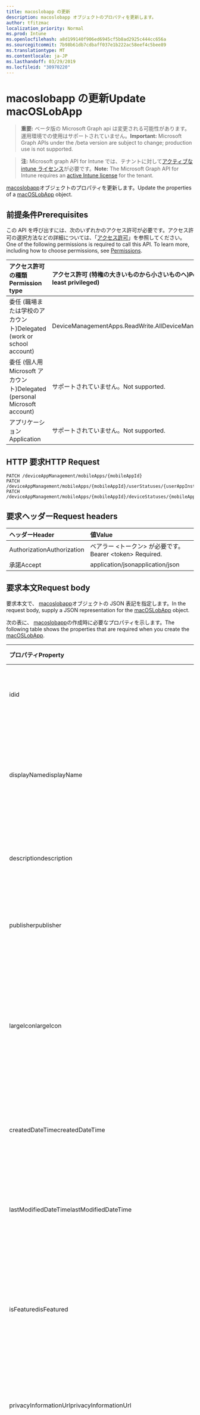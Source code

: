 ```yaml
---
title: macoslobapp の更新
description: macoslobapp オブジェクトのプロパティを更新します。
author: tfitzmac
localization_priority: Normal
ms.prod: Intune
ms.openlocfilehash: a8d199140f906ed6945cf5b8ad2925c444cc656a
ms.sourcegitcommit: 7b98b61db7cdbaff037e1b222ac58eef4c5bee89
ms.translationtype: MT
ms.contentlocale: ja-JP
ms.lasthandoff: 03/29/2019
ms.locfileid: "30970220"
---
```

# <a name="update-macoslobapp"></a><span data-ttu-id="51eb5-103">macoslobapp の更新</span><span class="sxs-lookup"><span data-stu-id="51eb5-103">Update macOSLobApp</span></span>

> <span data-ttu-id="51eb5-104">**重要:** ベータ版の Microsoft Graph api は変更される可能性があります。運用環境での使用はサポートされていません。</span><span class="sxs-lookup"><span data-stu-id="51eb5-104">**Important:** Microsoft Graph APIs under the /beta version are subject to change; production use is not supported.</span></span>

> <span data-ttu-id="51eb5-105">**注:** Microsoft graph API for Intune では、テナントに対して[アクティブな intune ライセンス](https://go.microsoft.com/fwlink/?linkid=839381)が必要です。</span><span class="sxs-lookup"><span data-stu-id="51eb5-105">**Note:** The Microsoft Graph API for Intune requires an [active Intune license](https://go.microsoft.com/fwlink/?linkid=839381) for the tenant.</span></span>

<span data-ttu-id="51eb5-106">[macoslobapp](../resources/intune-apps-macoslobapp.md)オブジェクトのプロパティを更新します。</span><span class="sxs-lookup"><span data-stu-id="51eb5-106">Update the properties of a [macOSLobApp](../resources/intune-apps-macoslobapp.md) object.</span></span>

## <a name="prerequisites"></a><span data-ttu-id="51eb5-107">前提条件</span><span class="sxs-lookup"><span data-stu-id="51eb5-107">Prerequisites</span></span>
<span data-ttu-id="51eb5-p101">この API を呼び出すには、次のいずれかのアクセス許可が必要です。アクセス許可の選択方法などの詳細については、「[アクセス許可](/graph/permissions-reference)」を参照してください。</span><span class="sxs-lookup"><span data-stu-id="51eb5-p101">One of the following permissions is required to call this API. To learn more, including how to choose permissions, see [Permissions](/graph/permissions-reference).</span></span>

|<span data-ttu-id="51eb5-110">アクセス許可の種類</span><span class="sxs-lookup"><span data-stu-id="51eb5-110">Permission type</span></span>|<span data-ttu-id="51eb5-111">アクセス許可 (特権の大きいものから小さいものへ)</span><span class="sxs-lookup"><span data-stu-id="51eb5-111">Permissions (from most to least privileged)</span></span>|
|:---|:---|
|<span data-ttu-id="51eb5-112">委任 (職場または学校のアカウント)</span><span class="sxs-lookup"><span data-stu-id="51eb5-112">Delegated (work or school account)</span></span>|<span data-ttu-id="51eb5-113">DeviceManagementApps.ReadWrite.All</span><span class="sxs-lookup"><span data-stu-id="51eb5-113">DeviceManagementApps.ReadWrite.All</span></span>|
|<span data-ttu-id="51eb5-114">委任 (個人用 Microsoft アカウント)</span><span class="sxs-lookup"><span data-stu-id="51eb5-114">Delegated (personal Microsoft account)</span></span>|<span data-ttu-id="51eb5-115">サポートされていません。</span><span class="sxs-lookup"><span data-stu-id="51eb5-115">Not supported.</span></span>|
|<span data-ttu-id="51eb5-116">アプリケーション</span><span class="sxs-lookup"><span data-stu-id="51eb5-116">Application</span></span>|<span data-ttu-id="51eb5-117">サポートされていません。</span><span class="sxs-lookup"><span data-stu-id="51eb5-117">Not supported.</span></span>|

## <a name="http-request"></a><span data-ttu-id="51eb5-118">HTTP 要求</span><span class="sxs-lookup"><span data-stu-id="51eb5-118">HTTP Request</span></span>
<!-- {
  "blockType": "ignored"
}
-->
``` http
PATCH /deviceAppManagement/mobileApps/{mobileAppId}
PATCH /deviceAppManagement/mobileApps/{mobileAppId}/userStatuses/{userAppInstallStatusId}/app
PATCH /deviceAppManagement/mobileApps/{mobileAppId}/deviceStatuses/{mobileAppInstallStatusId}/app
```

## <a name="request-headers"></a><span data-ttu-id="51eb5-119">要求ヘッダー</span><span class="sxs-lookup"><span data-stu-id="51eb5-119">Request headers</span></span>
|<span data-ttu-id="51eb5-120">ヘッダー</span><span class="sxs-lookup"><span data-stu-id="51eb5-120">Header</span></span>|<span data-ttu-id="51eb5-121">値</span><span class="sxs-lookup"><span data-stu-id="51eb5-121">Value</span></span>|
|:---|:---|
|<span data-ttu-id="51eb5-122">Authorization</span><span class="sxs-lookup"><span data-stu-id="51eb5-122">Authorization</span></span>|<span data-ttu-id="51eb5-123">ベアラー &lt;トークン&gt; が必要です。</span><span class="sxs-lookup"><span data-stu-id="51eb5-123">Bearer &lt;token&gt; Required.</span></span>|
|<span data-ttu-id="51eb5-124">承諾</span><span class="sxs-lookup"><span data-stu-id="51eb5-124">Accept</span></span>|<span data-ttu-id="51eb5-125">application/json</span><span class="sxs-lookup"><span data-stu-id="51eb5-125">application/json</span></span>|

## <a name="request-body"></a><span data-ttu-id="51eb5-126">要求本文</span><span class="sxs-lookup"><span data-stu-id="51eb5-126">Request body</span></span>
<span data-ttu-id="51eb5-127">要求本文で、 [macoslobapp](../resources/intune-apps-macoslobapp.md)オブジェクトの JSON 表記を指定します。</span><span class="sxs-lookup"><span data-stu-id="51eb5-127">In the request body, supply a JSON representation for the [macOSLobApp](../resources/intune-apps-macoslobapp.md) object.</span></span>

<span data-ttu-id="51eb5-128">次の表に、 [macoslobapp](../resources/intune-apps-macoslobapp.md)の作成時に必要なプロパティを示します。</span><span class="sxs-lookup"><span data-stu-id="51eb5-128">The following table shows the properties that are required when you create the [macOSLobApp](../resources/intune-apps-macoslobapp.md).</span></span>

|<span data-ttu-id="51eb5-129">プロパティ</span><span class="sxs-lookup"><span data-stu-id="51eb5-129">Property</span></span>|<span data-ttu-id="51eb5-130">型</span><span class="sxs-lookup"><span data-stu-id="51eb5-130">Type</span></span>|<span data-ttu-id="51eb5-131">説明</span><span class="sxs-lookup"><span data-stu-id="51eb5-131">Description</span></span>|
|:---|:---|:---|
|<span data-ttu-id="51eb5-132">id</span><span class="sxs-lookup"><span data-stu-id="51eb5-132">id</span></span>|<span data-ttu-id="51eb5-133">文字列型 (String)</span><span class="sxs-lookup"><span data-stu-id="51eb5-133">String</span></span>|<span data-ttu-id="51eb5-134">エンティティのキー。</span><span class="sxs-lookup"><span data-stu-id="51eb5-134">Key of the entity.</span></span> <span data-ttu-id="51eb5-135">[mobileApp](../resources/intune-apps-mobileapp.md) から継承します</span><span class="sxs-lookup"><span data-stu-id="51eb5-135">Inherited from [mobileApp](../resources/intune-apps-mobileapp.md)</span></span>|
|<span data-ttu-id="51eb5-136">displayName</span><span class="sxs-lookup"><span data-stu-id="51eb5-136">displayName</span></span>|<span data-ttu-id="51eb5-137">String</span><span class="sxs-lookup"><span data-stu-id="51eb5-137">String</span></span>|<span data-ttu-id="51eb5-138">管理者が提供またはインポートしたアプリのタイトル。</span><span class="sxs-lookup"><span data-stu-id="51eb5-138">The admin provided or imported title of the app.</span></span> <span data-ttu-id="51eb5-139">[mobileApp](../resources/intune-apps-mobileapp.md) から継承します</span><span class="sxs-lookup"><span data-stu-id="51eb5-139">Inherited from [mobileApp](../resources/intune-apps-mobileapp.md)</span></span>|
|<span data-ttu-id="51eb5-140">description</span><span class="sxs-lookup"><span data-stu-id="51eb5-140">description</span></span>|<span data-ttu-id="51eb5-141">String</span><span class="sxs-lookup"><span data-stu-id="51eb5-141">String</span></span>|<span data-ttu-id="51eb5-142">アプリの説明。</span><span class="sxs-lookup"><span data-stu-id="51eb5-142">The description of the app.</span></span> <span data-ttu-id="51eb5-143">[mobileApp](../resources/intune-apps-mobileapp.md) から継承します</span><span class="sxs-lookup"><span data-stu-id="51eb5-143">Inherited from [mobileApp](../resources/intune-apps-mobileapp.md)</span></span>|
|<span data-ttu-id="51eb5-144">publisher</span><span class="sxs-lookup"><span data-stu-id="51eb5-144">publisher</span></span>|<span data-ttu-id="51eb5-145">String</span><span class="sxs-lookup"><span data-stu-id="51eb5-145">String</span></span>|<span data-ttu-id="51eb5-146">アプリの発行元。</span><span class="sxs-lookup"><span data-stu-id="51eb5-146">The publisher of the app.</span></span> <span data-ttu-id="51eb5-147">[mobileApp](../resources/intune-apps-mobileapp.md) から継承します</span><span class="sxs-lookup"><span data-stu-id="51eb5-147">Inherited from [mobileApp](../resources/intune-apps-mobileapp.md)</span></span>|
|<span data-ttu-id="51eb5-148">largeIcon</span><span class="sxs-lookup"><span data-stu-id="51eb5-148">largeIcon</span></span>|[<span data-ttu-id="51eb5-149">mimeContent</span><span class="sxs-lookup"><span data-stu-id="51eb5-149">mimeContent</span></span>](../resources/intune-shared-mimecontent.md)|<span data-ttu-id="51eb5-150">アプリの詳細に表示され、アイコンのアップロードに使用される大きいアイコン。</span><span class="sxs-lookup"><span data-stu-id="51eb5-150">The large icon, to be displayed in the app details and used for upload of the icon.</span></span> <span data-ttu-id="51eb5-151">[mobileApp](../resources/intune-apps-mobileapp.md) から継承します</span><span class="sxs-lookup"><span data-stu-id="51eb5-151">Inherited from [mobileApp](../resources/intune-apps-mobileapp.md)</span></span>|
|<span data-ttu-id="51eb5-152">createdDateTime</span><span class="sxs-lookup"><span data-stu-id="51eb5-152">createdDateTime</span></span>|<span data-ttu-id="51eb5-153">DateTimeOffset</span><span class="sxs-lookup"><span data-stu-id="51eb5-153">DateTimeOffset</span></span>|<span data-ttu-id="51eb5-154">アプリが作成された日時。</span><span class="sxs-lookup"><span data-stu-id="51eb5-154">The date and time the app was created.</span></span> <span data-ttu-id="51eb5-155">[mobileApp](../resources/intune-apps-mobileapp.md) から継承します</span><span class="sxs-lookup"><span data-stu-id="51eb5-155">Inherited from [mobileApp](../resources/intune-apps-mobileapp.md)</span></span>|
|<span data-ttu-id="51eb5-156">lastModifiedDateTime</span><span class="sxs-lookup"><span data-stu-id="51eb5-156">lastModifiedDateTime</span></span>|<span data-ttu-id="51eb5-157">DateTimeOffset</span><span class="sxs-lookup"><span data-stu-id="51eb5-157">DateTimeOffset</span></span>|<span data-ttu-id="51eb5-158">アプリが最後に変更された日時。</span><span class="sxs-lookup"><span data-stu-id="51eb5-158">The date and time the app was last modified.</span></span> <span data-ttu-id="51eb5-159">[mobileApp](../resources/intune-apps-mobileapp.md) から継承します</span><span class="sxs-lookup"><span data-stu-id="51eb5-159">Inherited from [mobileApp](../resources/intune-apps-mobileapp.md)</span></span>|
|<span data-ttu-id="51eb5-160">isFeatured</span><span class="sxs-lookup"><span data-stu-id="51eb5-160">isFeatured</span></span>|<span data-ttu-id="51eb5-161">Boolean</span><span class="sxs-lookup"><span data-stu-id="51eb5-161">Boolean</span></span>|<span data-ttu-id="51eb5-162">アプリが管理者のおすすめとしてマークされたかどうかを示す値。[mobileApp](../resources/intune-apps-mobileapp.md) から継承します</span><span class="sxs-lookup"><span data-stu-id="51eb5-162">The value indicating whether the app is marked as featured by the admin. Inherited from [mobileApp](../resources/intune-apps-mobileapp.md)</span></span>|
|<span data-ttu-id="51eb5-163">privacyInformationUrl</span><span class="sxs-lookup"><span data-stu-id="51eb5-163">privacyInformationUrl</span></span>|<span data-ttu-id="51eb5-164">String</span><span class="sxs-lookup"><span data-stu-id="51eb5-164">String</span></span>|<span data-ttu-id="51eb5-165">プライバシーに関する声明の URL。</span><span class="sxs-lookup"><span data-stu-id="51eb5-165">The privacy statement Url.</span></span> <span data-ttu-id="51eb5-166">[mobileApp](../resources/intune-apps-mobileapp.md) から継承します</span><span class="sxs-lookup"><span data-stu-id="51eb5-166">Inherited from [mobileApp](../resources/intune-apps-mobileapp.md)</span></span>|
|<span data-ttu-id="51eb5-167">informationUrl</span><span class="sxs-lookup"><span data-stu-id="51eb5-167">informationUrl</span></span>|<span data-ttu-id="51eb5-168">String</span><span class="sxs-lookup"><span data-stu-id="51eb5-168">String</span></span>|<span data-ttu-id="51eb5-169">詳細情報の URL。</span><span class="sxs-lookup"><span data-stu-id="51eb5-169">The more information Url.</span></span> <span data-ttu-id="51eb5-170">[mobileApp](../resources/intune-apps-mobileapp.md) から継承します</span><span class="sxs-lookup"><span data-stu-id="51eb5-170">Inherited from [mobileApp](../resources/intune-apps-mobileapp.md)</span></span>|
|<span data-ttu-id="51eb5-171">owner</span><span class="sxs-lookup"><span data-stu-id="51eb5-171">owner</span></span>|<span data-ttu-id="51eb5-172">String</span><span class="sxs-lookup"><span data-stu-id="51eb5-172">String</span></span>|<span data-ttu-id="51eb5-173">アプリの所有者。</span><span class="sxs-lookup"><span data-stu-id="51eb5-173">The owner of the app.</span></span> <span data-ttu-id="51eb5-174">[mobileApp](../resources/intune-apps-mobileapp.md) から継承します</span><span class="sxs-lookup"><span data-stu-id="51eb5-174">Inherited from [mobileApp](../resources/intune-apps-mobileapp.md)</span></span>|
|<span data-ttu-id="51eb5-175">developer</span><span class="sxs-lookup"><span data-stu-id="51eb5-175">developer</span></span>|<span data-ttu-id="51eb5-176">String</span><span class="sxs-lookup"><span data-stu-id="51eb5-176">String</span></span>|<span data-ttu-id="51eb5-177">アプリの開発者。</span><span class="sxs-lookup"><span data-stu-id="51eb5-177">The developer of the app.</span></span> <span data-ttu-id="51eb5-178">[mobileApp](../resources/intune-apps-mobileapp.md) から継承します</span><span class="sxs-lookup"><span data-stu-id="51eb5-178">Inherited from [mobileApp](../resources/intune-apps-mobileapp.md)</span></span>|
|<span data-ttu-id="51eb5-179">notes</span><span class="sxs-lookup"><span data-stu-id="51eb5-179">notes</span></span>|<span data-ttu-id="51eb5-180">String</span><span class="sxs-lookup"><span data-stu-id="51eb5-180">String</span></span>|<span data-ttu-id="51eb5-181">アプリ用のメモ。</span><span class="sxs-lookup"><span data-stu-id="51eb5-181">Notes for the app.</span></span> <span data-ttu-id="51eb5-182">[mobileApp](../resources/intune-apps-mobileapp.md) から継承します</span><span class="sxs-lookup"><span data-stu-id="51eb5-182">Inherited from [mobileApp](../resources/intune-apps-mobileapp.md)</span></span>|
|<span data-ttu-id="51eb5-183">uploadState</span><span class="sxs-lookup"><span data-stu-id="51eb5-183">uploadState</span></span>|<span data-ttu-id="51eb5-184">Int32</span><span class="sxs-lookup"><span data-stu-id="51eb5-184">Int32</span></span>|<span data-ttu-id="51eb5-185">アップロード状態。</span><span class="sxs-lookup"><span data-stu-id="51eb5-185">The upload state.</span></span> <span data-ttu-id="51eb5-186">[mobileApp](../resources/intune-apps-mobileapp.md) から継承します</span><span class="sxs-lookup"><span data-stu-id="51eb5-186">Inherited from [mobileApp](../resources/intune-apps-mobileapp.md)</span></span>|
|<span data-ttu-id="51eb5-187">publishingState</span><span class="sxs-lookup"><span data-stu-id="51eb5-187">publishingState</span></span>|[<span data-ttu-id="51eb5-188">mobileAppPublishingState</span><span class="sxs-lookup"><span data-stu-id="51eb5-188">mobileAppPublishingState</span></span>](../resources/intune-apps-mobileapppublishingstate.md)|<span data-ttu-id="51eb5-189">アプリの発行の状態。</span><span class="sxs-lookup"><span data-stu-id="51eb5-189">The publishing state for the app.</span></span> <span data-ttu-id="51eb5-190">アプリが発行されていない限り、アプリを割り当てることができません。</span><span class="sxs-lookup"><span data-stu-id="51eb5-190">The app cannot be assigned unless the app is published.</span></span> <span data-ttu-id="51eb5-191">[mobileApp](../resources/intune-apps-mobileapp.md)から継承されます。</span><span class="sxs-lookup"><span data-stu-id="51eb5-191">Inherited from [mobileApp](../resources/intune-apps-mobileapp.md).</span></span> <span data-ttu-id="51eb5-192">使用可能な値は、`notPublished`、`processing`、`published` です。</span><span class="sxs-lookup"><span data-stu-id="51eb5-192">Possible values are: `notPublished`, `processing`, `published`.</span></span>|
|<span data-ttu-id="51eb5-193">isAssigned</span><span class="sxs-lookup"><span data-stu-id="51eb5-193">isAssigned</span></span>|<span data-ttu-id="51eb5-194">Boolean</span><span class="sxs-lookup"><span data-stu-id="51eb5-194">Boolean</span></span>|<span data-ttu-id="51eb5-195">アプリが少なくとも1つのグループに割り当てられているかどうかを示す値。</span><span class="sxs-lookup"><span data-stu-id="51eb5-195">The value indicating whether the app is assigned to at least one group.</span></span> <span data-ttu-id="51eb5-196">[mobileApp](../resources/intune-apps-mobileapp.md) から継承します</span><span class="sxs-lookup"><span data-stu-id="51eb5-196">Inherited from [mobileApp](../resources/intune-apps-mobileapp.md)</span></span>|
|<span data-ttu-id="51eb5-197">roleScopeTagIds</span><span class="sxs-lookup"><span data-stu-id="51eb5-197">roleScopeTagIds</span></span>|<span data-ttu-id="51eb5-198">String collection</span><span class="sxs-lookup"><span data-stu-id="51eb5-198">String collection</span></span>|<span data-ttu-id="51eb5-199">このモバイルアプリの範囲タグ id のリスト。</span><span class="sxs-lookup"><span data-stu-id="51eb5-199">List of scope tag ids for this mobile app.</span></span> <span data-ttu-id="51eb5-200">[mobileApp](../resources/intune-apps-mobileapp.md) から継承します</span><span class="sxs-lookup"><span data-stu-id="51eb5-200">Inherited from [mobileApp](../resources/intune-apps-mobileapp.md)</span></span>|
|<span data-ttu-id="51eb5-201">committedContentVersion</span><span class="sxs-lookup"><span data-stu-id="51eb5-201">committedContentVersion</span></span>|<span data-ttu-id="51eb5-202">String</span><span class="sxs-lookup"><span data-stu-id="51eb5-202">String</span></span>|<span data-ttu-id="51eb5-203">内部にコミットされたコンテンツのバージョン。</span><span class="sxs-lookup"><span data-stu-id="51eb5-203">The internal committed content version.</span></span> <span data-ttu-id="51eb5-204">[mobileLobApp](../resources/intune-apps-mobilelobapp.md) から継承します</span><span class="sxs-lookup"><span data-stu-id="51eb5-204">Inherited from [mobileLobApp](../resources/intune-apps-mobilelobapp.md)</span></span>|
|<span data-ttu-id="51eb5-205">fileName</span><span class="sxs-lookup"><span data-stu-id="51eb5-205">fileName</span></span>|<span data-ttu-id="51eb5-206">String</span><span class="sxs-lookup"><span data-stu-id="51eb5-206">String</span></span>|<span data-ttu-id="51eb5-207">メインの LOB アプリケーションのファイル名。</span><span class="sxs-lookup"><span data-stu-id="51eb5-207">The name of the main Lob application file.</span></span> <span data-ttu-id="51eb5-208">[mobileLobApp](../resources/intune-apps-mobilelobapp.md) から継承します</span><span class="sxs-lookup"><span data-stu-id="51eb5-208">Inherited from [mobileLobApp](../resources/intune-apps-mobilelobapp.md)</span></span>|
|<span data-ttu-id="51eb5-209">size</span><span class="sxs-lookup"><span data-stu-id="51eb5-209">size</span></span>|<span data-ttu-id="51eb5-210">Int64</span><span class="sxs-lookup"><span data-stu-id="51eb5-210">Int64</span></span>|<span data-ttu-id="51eb5-211">アップロードされたすべてのファイルを含む合計サイズ。</span><span class="sxs-lookup"><span data-stu-id="51eb5-211">The total size, including all uploaded files.</span></span> <span data-ttu-id="51eb5-212">[mobileLobApp](../resources/intune-apps-mobilelobapp.md) から継承します</span><span class="sxs-lookup"><span data-stu-id="51eb5-212">Inherited from [mobileLobApp](../resources/intune-apps-mobilelobapp.md)</span></span>|
|<span data-ttu-id="51eb5-213">bundleId</span><span class="sxs-lookup"><span data-stu-id="51eb5-213">bundleId</span></span>|<span data-ttu-id="51eb5-214">文字列型 (String)</span><span class="sxs-lookup"><span data-stu-id="51eb5-214">String</span></span>|<span data-ttu-id="51eb5-215">バンドル id。</span><span class="sxs-lookup"><span data-stu-id="51eb5-215">The bundle id.</span></span>|
|<span data-ttu-id="51eb5-216">minimumSupportedOperatingSystem</span><span class="sxs-lookup"><span data-stu-id="51eb5-216">minimumSupportedOperatingSystem</span></span>|[<span data-ttu-id="51eb5-217">macOSMinimumOperatingSystem</span><span class="sxs-lookup"><span data-stu-id="51eb5-217">macOSMinimumOperatingSystem</span></span>](../resources/intune-apps-macosminimumoperatingsystem.md)|<span data-ttu-id="51eb5-218">該当するオペレーティング システムの最小の値。</span><span class="sxs-lookup"><span data-stu-id="51eb5-218">The value for the minimum applicable operating system.</span></span>|
|<span data-ttu-id="51eb5-219">buildNumber</span><span class="sxs-lookup"><span data-stu-id="51eb5-219">buildNumber</span></span>|<span data-ttu-id="51eb5-220">String</span><span class="sxs-lookup"><span data-stu-id="51eb5-220">String</span></span>|<span data-ttu-id="51eb5-221">MacOS 基幹業務 (LoB) アプリのビルド番号。</span><span class="sxs-lookup"><span data-stu-id="51eb5-221">The build number of MacOS Line of Business (LoB) app.</span></span>|
|<span data-ttu-id="51eb5-222">VersionNumber</span><span class="sxs-lookup"><span data-stu-id="51eb5-222">versionNumber</span></span>|<span data-ttu-id="51eb5-223">String</span><span class="sxs-lookup"><span data-stu-id="51eb5-223">String</span></span>|<span data-ttu-id="51eb5-224">MacOS 基幹業務 (LoB) アプリのバージョン番号。</span><span class="sxs-lookup"><span data-stu-id="51eb5-224">The version number of MacOS Line of Business (LoB) app.</span></span>|
|<span data-ttu-id="51eb5-225">childapps</span><span class="sxs-lookup"><span data-stu-id="51eb5-225">childApps</span></span>|<span data-ttu-id="51eb5-226">[macoslobchildapp](../resources/intune-apps-macoslobchildapp.md)コレクション</span><span class="sxs-lookup"><span data-stu-id="51eb5-226">[macOSLobChildApp](../resources/intune-apps-macoslobchildapp.md) collection</span></span>|<span data-ttu-id="51eb5-227">このバンドルパッケージのアプリリスト</span><span class="sxs-lookup"><span data-stu-id="51eb5-227">The app list in this bundle package</span></span>|
|<span data-ttu-id="51eb5-228">identityVersion</span><span class="sxs-lookup"><span data-stu-id="51eb5-228">identityVersion</span></span>|<span data-ttu-id="51eb5-229">String</span><span class="sxs-lookup"><span data-stu-id="51eb5-229">String</span></span>|<span data-ttu-id="51eb5-230">ID のバージョン。</span><span class="sxs-lookup"><span data-stu-id="51eb5-230">The identity version.</span></span>|
|<span data-ttu-id="51eb5-231">md5HashChunkSize</span><span class="sxs-lookup"><span data-stu-id="51eb5-231">md5HashChunkSize</span></span>|<span data-ttu-id="51eb5-232">Int32</span><span class="sxs-lookup"><span data-stu-id="51eb5-232">Int32</span></span>|<span data-ttu-id="51eb5-233">MD5 ハッシュのチャンクサイズ</span><span class="sxs-lookup"><span data-stu-id="51eb5-233">The chunk size for MD5 hash</span></span>|
|<span data-ttu-id="51eb5-234">md5Hash</span><span class="sxs-lookup"><span data-stu-id="51eb5-234">md5Hash</span></span>|<span data-ttu-id="51eb5-235">String collection</span><span class="sxs-lookup"><span data-stu-id="51eb5-235">String collection</span></span>|<span data-ttu-id="51eb5-236">MD5 ハッシュコード</span><span class="sxs-lookup"><span data-stu-id="51eb5-236">The MD5 hash codes</span></span>|
|<span data-ttu-id="51eb5-237">ignoreVersionDetection</span><span class="sxs-lookup"><span data-stu-id="51eb5-237">ignoreVersionDetection</span></span>|<span data-ttu-id="51eb5-238">Boolean</span><span class="sxs-lookup"><span data-stu-id="51eb5-238">Boolean</span></span>|<span data-ttu-id="51eb5-239">アプリをデバイスにインストールした後に、アプリのバージョンを使用してアプリを検出するかどうかを制御するブール値。</span><span class="sxs-lookup"><span data-stu-id="51eb5-239">A boolean to control whether the app's version will be used to detect the app after it is installed on a device.</span></span> <span data-ttu-id="51eb5-240">自己更新機能を使用する macOS 基幹業務 (LoB) アプリの場合は、true に設定します。</span><span class="sxs-lookup"><span data-stu-id="51eb5-240">Set this to true for macOS Line of Business (LoB) apps that use a self update feature.</span></span>|



## <a name="response"></a><span data-ttu-id="51eb5-241">応答</span><span class="sxs-lookup"><span data-stu-id="51eb5-241">Response</span></span>
<span data-ttu-id="51eb5-242">成功した場合、このメソッド`200 OK`は応答コードと、応答本文で更新された[macoslobapp](../resources/intune-apps-macoslobapp.md)オブジェクトを返します。</span><span class="sxs-lookup"><span data-stu-id="51eb5-242">If successful, this method returns a `200 OK` response code and an updated [macOSLobApp](../resources/intune-apps-macoslobapp.md) object in the response body.</span></span>

## <a name="example"></a><span data-ttu-id="51eb5-243">例</span><span class="sxs-lookup"><span data-stu-id="51eb5-243">Example</span></span>

### <a name="request"></a><span data-ttu-id="51eb5-244">要求</span><span class="sxs-lookup"><span data-stu-id="51eb5-244">Request</span></span>
<span data-ttu-id="51eb5-245">以下は、要求の例です。</span><span class="sxs-lookup"><span data-stu-id="51eb5-245">Here is an example of the request.</span></span>
``` http
PATCH https://graph.microsoft.com/beta/deviceAppManagement/mobileApps/{mobileAppId}
Content-type: application/json
Content-length: 1547

{
  "@odata.type": "#microsoft.graph.macOSLobApp",
  "displayName": "Display Name value",
  "description": "Description value",
  "publisher": "Publisher value",
  "largeIcon": {
    "@odata.type": "microsoft.graph.mimeContent",
    "type": "Type value",
    "value": "dmFsdWU="
  },
  "isFeatured": true,
  "privacyInformationUrl": "https://example.com/privacyInformationUrl/",
  "informationUrl": "https://example.com/informationUrl/",
  "owner": "Owner value",
  "developer": "Developer value",
  "notes": "Notes value",
  "uploadState": 11,
  "publishingState": "processing",
  "isAssigned": true,
  "roleScopeTagIds": [
    "Role Scope Tag Ids value"
  ],
  "committedContentVersion": "Committed Content Version value",
  "fileName": "File Name value",
  "size": 4,
  "bundleId": "Bundle Id value",
  "minimumSupportedOperatingSystem": {
    "@odata.type": "microsoft.graph.macOSMinimumOperatingSystem",
    "v10_7": true,
    "v10_8": true,
    "v10_9": true,
    "v10_10": true,
    "v10_11": true,
    "v10_12": true,
    "v10_13": true
  },
  "buildNumber": "Build Number value",
  "versionNumber": "Version Number value",
  "childApps": [
    {
      "@odata.type": "microsoft.graph.macOSLobChildApp",
      "bundleId": "Bundle Id value",
      "buildNumber": "Build Number value",
      "versionNumber": "Version Number value"
    }
  ],
  "identityVersion": "Identity Version value",
  "md5HashChunkSize": 0,
  "md5Hash": [
    "Md5Hash value"
  ],
  "ignoreVersionDetection": true
}
```

### <a name="response"></a><span data-ttu-id="51eb5-246">応答</span><span class="sxs-lookup"><span data-stu-id="51eb5-246">Response</span></span>
<span data-ttu-id="51eb5-p122">以下は、応答の例です。注:簡潔にするために、ここに示す応答オブジェクトは切り詰められている場合があります。すべてのプロパティは実際の呼び出しから返されます。</span><span class="sxs-lookup"><span data-stu-id="51eb5-p122">Here is an example of the response. Note: The response object shown here may be truncated for brevity. All of the properties will be returned from an actual call.</span></span>
``` http
HTTP/1.1 200 OK
Content-Type: application/json
Content-Length: 1719

{
  "@odata.type": "#microsoft.graph.macOSLobApp",
  "id": "7be9250a-250a-7be9-0a25-e97b0a25e97b",
  "displayName": "Display Name value",
  "description": "Description value",
  "publisher": "Publisher value",
  "largeIcon": {
    "@odata.type": "microsoft.graph.mimeContent",
    "type": "Type value",
    "value": "dmFsdWU="
  },
  "createdDateTime": "2017-01-01T00:02:43.5775965-08:00",
  "lastModifiedDateTime": "2017-01-01T00:00:35.1329464-08:00",
  "isFeatured": true,
  "privacyInformationUrl": "https://example.com/privacyInformationUrl/",
  "informationUrl": "https://example.com/informationUrl/",
  "owner": "Owner value",
  "developer": "Developer value",
  "notes": "Notes value",
  "uploadState": 11,
  "publishingState": "processing",
  "isAssigned": true,
  "roleScopeTagIds": [
    "Role Scope Tag Ids value"
  ],
  "committedContentVersion": "Committed Content Version value",
  "fileName": "File Name value",
  "size": 4,
  "bundleId": "Bundle Id value",
  "minimumSupportedOperatingSystem": {
    "@odata.type": "microsoft.graph.macOSMinimumOperatingSystem",
    "v10_7": true,
    "v10_8": true,
    "v10_9": true,
    "v10_10": true,
    "v10_11": true,
    "v10_12": true,
    "v10_13": true
  },
  "buildNumber": "Build Number value",
  "versionNumber": "Version Number value",
  "childApps": [
    {
      "@odata.type": "microsoft.graph.macOSLobChildApp",
      "bundleId": "Bundle Id value",
      "buildNumber": "Build Number value",
      "versionNumber": "Version Number value"
    }
  ],
  "identityVersion": "Identity Version value",
  "md5HashChunkSize": 0,
  "md5Hash": [
    "Md5Hash value"
  ],
  "ignoreVersionDetection": true
}
```




